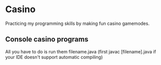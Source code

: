 # Casino
Practicing my programming skills by making fun casino gamemodes.

## Console casino programs

All you have to do is run them filename.java (first javac [filename].java if your IDE doesn't support automatic compiling)  
 
